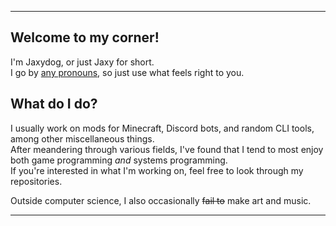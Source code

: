 <hr/>

## Welcome to my corner!

I'm Jaxydog, or just Jaxy for short.<br/>
I go by [any pronouns](https://en.pronouns.page/@Jaxydog), so just use what feels right to you.

## What do I do?

I usually work on mods for Minecraft, Discord bots, and random CLI tools, among other miscellaneous things.<br/>
After meandering through various fields, I've found that I tend to most enjoy both game programming *and* systems programming.<br/>
If you're interested in what I'm working on, feel free to look through my repositories.

Outside computer science, I also occasionally ~~fail to~~ make art and music.

<hr/>
